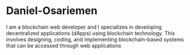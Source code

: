 # Daniel-Osariemen
I am a blockchain web developer and I specializes in developing decentralized applications (dApps) using blockchain technology. This involves designing, coding, and implementing blockchain-based systems that can be accessed through web applications
